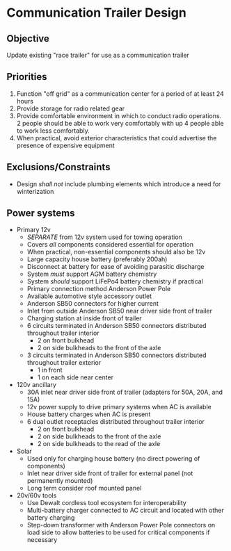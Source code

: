 # Communication Trailer Design

## Objective

Update existing "race trailer" for use as a communication trailer

## Priorities

1. Function "off grid" as a communication center for a period of at least 24 hours
1. Provide storage for radio related gear
1. Provide comfortable environment in which to conduct radio operations. 2 people should be able to work very comfortably with up 4 people able to work less comfortably.
1. When practical, avoid exterior characteristics that could advertise the presence of expensive equipment

## Exclusions/Constraints

- Design *shall not* include plumbing elements which introduce a need for winterization

## Power systems

- Primary 12v
  - *SEPARATE* from 12v system used for towing operation
  - Covers *all* components considered essential for operation
  - When practical, non-essential components should also be 12v
  - Large capacity house battery (preferably 200ah)
  - Disconnect at battery for ease of avoiding parasitic discharge
  - System *must* support AGM battery chemistry
  - System *should* support LiFePo4 battery chemistry if practical
  - Primary connection method Anderson Power Pole
  - Available automotive style accessory outlet
  - Anderson SB50 connectors for higher current
  - Inlet from outside Anderson SB50 near driver side front of trailer
  - Charging station at inside front of trailer
  - 6 circuits terminated in Anderson SB50 connectors distributed throughout trailer interior
    - 2 on front bulkhead
    - 2 on side bulkheads to the front of the axle
  - 3 circuits terminated in Anderson SB50 connectors distributed throughout trailer exterior
    - 1 in front
    - 1 on each side near center
- 120v ancillary
  - 30A inlet near driver side front of trailer (adapters for 50A, 20A, and 15A)
  - 12v power supply to drive primary systems when AC is available
  - House battery charges when AC is present
  - 6 dual outlet receptacles distributed throughout trailer interior
    - 2 on front bulkhead
    - 2 on side bulkheads to the front of the axle
    - 2 on side bulkheads to the read of the axle
- Solar
  - Used only for charging house battery (no direct powering of components)
  - Inlet near driver side front of trailer for external panel (not permanently mounted)
  - Long term consider roof mounted panel
- 20v/60v tools
  - Use Dewalt cordless tool ecosystem for interoperability
  - Multi-battery charger connected to AC circuit and located with other battery charging
  - Step-down transformer with Anderson Power Pole connectors on load side to allow batteries to be used for critical components if necessary
